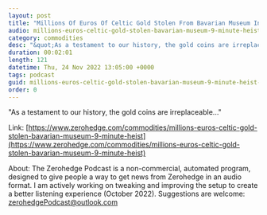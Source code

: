 ```yaml
---
layout: post
title: "Millions Of Euros Of Celtic Gold Stolen From Bavarian Museum In 9 Minute Heist"
audio: millions-euros-celtic-gold-stolen-bavarian-museum-9-minute-heist-0
category: commodities
desc: "&quot;As a testament to our history, the gold coins are irreplaceable...&quot;"
duration: 00:02:01
length: 121
datetime: Thu, 24 Nov 2022 13:05:00 +0000
tags: podcast
guid: millions-euros-celtic-gold-stolen-bavarian-museum-9-minute-heist-0
order: 0
---
```

&quot;As a testament to our history, the gold coins are irreplaceable...&quot;

Link: [https://www.zerohedge.com/commodities/millions-euros-celtic-gold-stolen-bavarian-museum-9-minute-heist](https://www.zerohedge.com/commodities/millions-euros-celtic-gold-stolen-bavarian-museum-9-minute-heist)

About: The Zerohedge Podcast is a non-commercial, automated program, designed to give people a way to get news from Zerohedge in an audio format.  I am actively working on tweaking and improving the setup to create a better listening experience (October 2022).  Suggestions are welcome: [zerohedgePodcast@outlook.com](mailto:zerohedgePodcast@outlook.com)